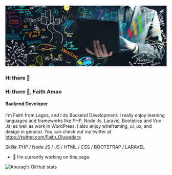 ![Backend Developer](https://github.com/faithhub/faithhub/blob/main/faithhub-github-banner.jpg)
### Hi there 👋
### Hi there 👋, Faith Amao
#### Backend Developer

I'm Faith from Lagos, and I do Backend Development. I really enjoy learning languages and frameworks like PHP, Node Js, Laravel, Bootstrap and Vue Js, as well as work in WordPress. I also enjoy wireframing, ui, ux, and design in general. You can check out my twitter at https://twitter.com/Faith_Oluwadara

Skills: PHP / Node JS / JS / HTML / CSS / BOOTSTRAP / LARAVEL

- 🔭 I’m currently working on this page. 

![Anurag's GitHub stats](https://github-readme-stats.vercel.app/api?username=faithhub&show_icons=true&theme=dark)

